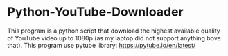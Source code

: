 # Python-YouTube-Downloader
This program is a python script that download the highest available quality of YouTube video up to 1080p (as my laptop did not support anything bove that). This program use pytube library: https://pytube.io/en/latest/

